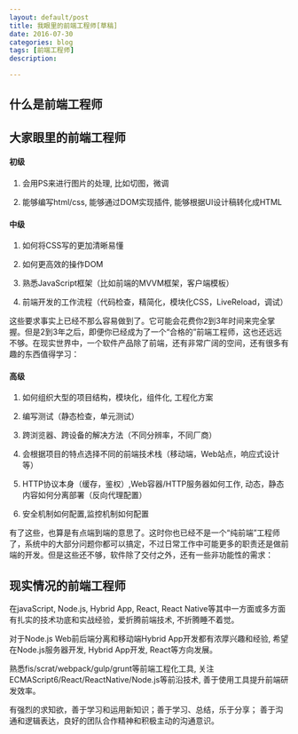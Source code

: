 ```yaml
---
layout: default/post
title: 我眼里的前端工程师[草稿]
date: 2016-07-30
categories: blog
tags: [前端工程师]
description: 

---
```



## 什么是前端工程师
   


## 大家眼里的前端工程师


#### 初级

1. 会用PS来进行图片的处理, 比如切图，微调

2. 能够编写html/css, 能够通过DOM实现插件, 能够根据UI设计稿转化成HTML

#### 中级

1. 如何将CSS写的更加清晰易懂

2. 如何更高效的操作DOM

3. 熟悉JavaScript框架（比如前端的MVVM框架，客户端模板）

4. 前端开发的工作流程（代码检查，精简化，模块化CSS，LiveReload，调试）

这些要求事实上已经不那么容易做到了。它可能会花费你2到3年时间来完全掌握。但是2到3年之后，即便你已经成为了一个“合格的”前端工程师，这也还远远不够。在现实世界中，一个软件产品除了前端，还有非常广阔的空间，还有很多有趣的东西值得学习：

#### 高级

1. 如何组织大型的项目结构，模块化，组件化, 工程化方案

2. 编写测试（静态检查，单元测试）

3. 跨浏览器、跨设备的解决方法（不同分辨率，不同厂商）

4. 会根据项目的特点选择不同的前端技术栈（移动端，Web站点，响应式设计等）

5. HTTP协议本身（缓存，鉴权）,Web容器/HTTP服务器如何工作, 动态，静态内容如何分离部署（反向代理配置）

6. 安全机制如何配置,监控机制如何配置

有了这些，也算是有点端到端的意思了。这时你也已经不是一个“纯前端”工程师了，系统中的大部分问题你都可以搞定，不过日常工作中可能更多的职责还是做前端的开发。但是这些还不够，软件除了交付之外，还有一些非功能性的需求：


## 现实情况的前端工程师


在javaScript, Node.js, Hybrid App, React, React Native等其中一方面或多方面有扎实的技术功底和实战经验，爱折腾前端技术, 不折腾睡不着觉。

对于Node.js Web前后端分离和移动端Hybrid App开发都有浓厚兴趣和经验, 希望在Node.js服务器开发, Hybrid App开发, React等方向发展。

熟悉fis/scrat/webpack/gulp/grunt等前端工程化工具, 关注ECMAScript6/React/ReactNative/Node.js等前沿技术, 善于使用工具提升前端研发效率。

有强烈的求知欲，善于学习和运用新知识；善于学习、总结，乐于分享； 善于沟通和逻辑表达，良好的团队合作精神和积极主动的沟通意识。